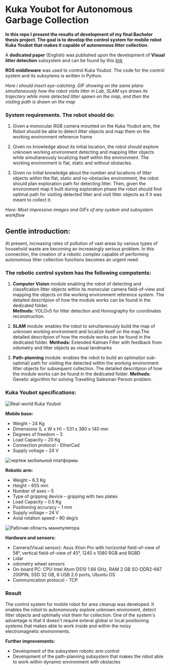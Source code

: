 
# Kuka Youbot for Autonomous Garbage Collection

**In this repo I present the results of development of my final Bachelor thesis project. The goal is to develop the control system for mobile robot Kuka Youbot that makes it capable of autonomous litter collection.** 

A **dedicated paper** (English) was published upon the development of **Visual litter detection** subsystem and can be found by this [link](https://www.rtj-mirea.ru/jour/article/view/732/489)

**ROS middleware** was used to control Kuka Youbot. The code for the control system and its subsytems is written in Python.

*Here i should insert eye-catching .GIF showing on the same plane simultaneously how the robot visits litter in Lab, SLAM sys draws its trajectory while more detected litter spawn on the map, and then the visiting path is drawn on the map*

### System requirements. The robot should do:

1. Given a monocular RGB camera mounted on the Kuka Youbot arm, the Robot should be able to detect litter objects and map them on the working environment reference frame

2. Given no knowledge about its initial location, the robot should explore unknown working environment detecting and mapping litter objects while simultaneously localizing itself within the environment. The working environment is flat, static and without obstacles.   

3. Given no initial knowledge about the number and locations of litter objects within the flat, static and no-obstacles environment, the robot should plan exploration path for detecting litter. Then, given the environment map it built during exploration phase the robot should find optimal path for visiting detected litter and visit litter objects as if it was meant to collect it. 

*Here: Most impressive images and GIFs of any system and subsystem workflow*

## Gentle introduction:
At present, increasing rates of pollution of vast areas by various types of household waste are becoming
an increasingly serious problem. In this connection, the creation of a robotic complex capable of performing
autonomous litter collection functions becomes an urgent need.

### The robotic control system has the following compotents:

1.  **Computer Vision** module enabling the robot of detecting and classfication litter objects within its monocular camera field-of-view and mapping the objects on the working environment reference system. The detailed descritpion of how the module works can be found in the dedicated folder.  
**Methods:** YOLOv5 for litter detection and Homography for coordinates reconstruction.

2. **SLAM** module: enables the robot to simultaneously build the map of unknown working environment and localize itself on the map.The detailed descritpion of how the module works can be found in the dedicated folder.
**Methods:** Extended Kalman Filter with feedback from odometry and litter objects as visual landmarks

3. **Path-planning** module: enables the robot to build an optimal(or sub-optimal) path for visiting the detected within the working environment litter objects for subsequent collection. The detailed descritpion of how the module works can be found in the dedicated folder.
**Methods:** Genetic algorithm for solving Travelling Salesman Person problem.


### Kuka Youbot specifications:

![Real-world Kuka Youbot](https://github.com/BigDataSeeker/Robot-Kuka-GarbageCollection/assets/92204945/61a0076b-4b57-4fb9-81a1-364aabf0e5e6)


**Mobile base:**

* Weight – 24 Kg
* Dimensions (L x W x H) – 531 x 380 x 140 mm
* Degrees of freedom – 3 
* Load Capacity – 20 Kg
* Connection protocol - EtherCad
* Supply voltage – 24 V

![чертеж мобильной платформы](https://github.com/BigDataSeeker/Robot-Kuka-GarbageCollection/assets/92204945/ddc8466d-1ad4-4655-a929-3c76510f34b6)


**Robotic arm:**

* Weight – 6.3 Kg
* Height – 655 mm
* Number of axes – 5
* Type of gripping device – gripping with two plates
* Load Capacity – 0.5 Kg
* Positioning accuracy – 1 mm
* Supply voltage – 24 V
* Axial rotation speed – 90 deg/s

![Рабочая область манипулятора](https://github.com/BigDataSeeker/Robot-Kuka-GarbageCollection/assets/92204945/3a0446e6-73f7-4eee-a03f-3f27d7b19d17)


**Hardware and sensors:**

* Camera(Visual sensor): Asus Xtion Pro with horizontal field-of-view of 58°, vertical field-of-view of 45°, 1240 х 1080 RGB and RGBD
* Lidar 
* odometry wheel sensors
* On-board PC: CPU Intel Atom D510 1.66 GHz, RAM 2 GB SO-DDR2-667 200PIN, SSD 32 GB, 6 USB 2.0 ports, Ubuntu OS
* Communication protocol - TCP


### Result
The control system for mobile robot for area cleanup was developed. It enables the robot to autonomously explore unknown enviroment, detect litter objects and optimally visit them for collection. One of the system's advantage is that it doesn't require exteral global or local positioning systems that makes able to work inside and within the noisy electromagnetic environments. 

**Further improvements:**

* Development of the subsystem robotic arm control
* Development of the path-planning subsystem that makes the robot able to work within dynamic environment with obstacles


